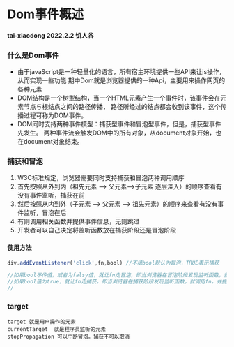 # Dom事件概述
#### tai-xiaodong 2022.2.2 饥人谷


### 什么是Dom事件
* 由于javaScript是一种轻量化的语言，所有宿主环境提供一些API来让js操作，从而实现一些功能
  期中Dom就是浏览器提供的一种Api，主要用来操作网页的各种元素
* DOM结构是一个树型结构，当一个HTML元素产生一个事件时，该事件会在元素节点与根结点之间的路径传播，
  路径所经过的结点都会收到该事件，这个传播过程可称为DOM事件。
* DOM同时支持两种事件模型：捕获型事件和冒泡型事件，但是，捕获型事件先发生。
  两种事件流会触发DOM中的所有对象，从document对象开始，也在document对象结束。

### 捕获和冒泡
1. W3C标准规定，浏览器需要同时支持捕获和冒泡两种调用顺序
2. 首先按照从外到内（祖先元素 --> 父元素-->子元素 逐层深入）的顺序查看有没有事件监听，捕获在前
3. 然后按照从内到外（子元素 --> 父元素 --> 祖先元素）的顺序来查看有没有事件监听，冒泡在后
4. 有则调用相关函数并提供事件信息，无则跳过
5. 开发者可以自己决定将监听函数放在捕获阶段还是冒泡阶段

#### 使用方法
~~~js
div.addEventListener('click',fn,bool) //不填bool默认为冒泡，TRUE表示捕获

//如果bool不传值，或者为falsy值，就让fn走冒泡，即当浏览器在冒泡阶段发现监听函数，就调用fn，并提供事件信息
//如果bool值为true，就让fn走捕获，即当浏览器在捕获阶段发现监听函数，就调用fn，并提供事件信息
//
~~~

### target
~~~
target 就是用户操作的元素
currentTarget  就是程序员监听的元素
stopPropagation 可以中断冒泡。捕获不可以取消
~~~
